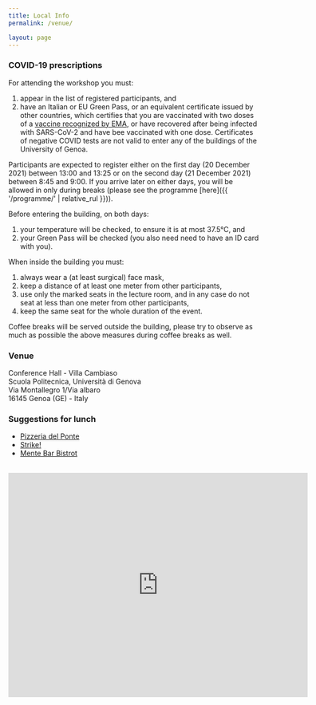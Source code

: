 ```yaml
---
title: Local Info
permalink: /venue/ 

layout: page
---
```


### COVID-19 prescriptions

For attending the workshop you must:

1. appear in the list of registered participants, and
2. have an Italian or EU Green Pass, or an equivalent certificate issued by other countries, which certifies that you are vaccinated with two doses of a [vaccine recognized by EMA](https://ec.europa.eu/info/live-work-travel-eu/coronavirus-response/safe-covid-19-vaccines-europeans/questions-and-answers-covid-19-vaccination-eu_en), or have recovered after being infected with SARS-CoV-2 and have bee vaccinated with one dose. Certificates of negative COVID tests are not valid to enter any of the buildings of the University of Genoa.

Participants are expected to register either on the first day (20 December 2021) between 13:00 and 13:25 or on the second day (21 December 2021) between 8:45 and 9:00. If you arrive later on either days, you will be allowed in only during breaks (please see the programme [here]({{ '/programme/' | relative_rul }})).

Before entering the building, on both days:

1. your temperature will be checked, to ensure it is at most 37.5°C, and
2. your Green Pass will be checked (you also need need to have an ID card with you).

When inside the building you must:

1. always wear a (at least surgical) face mask,
2. keep a distance of at least one meter from other participants,
3. use only the marked seats in the lecture room, and in any case do not seat at less than one meter from other participants,
4. keep the same seat for the whole duration of the event.

Coffee breaks will be served outside the building, please try to observe as much as possible the above measures during coffee breaks as well.


### Venue 

Conference Hall - Villa Cambiaso  
Scuola Politecnica, Università di Genova  
Via Montallegro 1/Via albaro  
16145 Genoa (GE) - Italy  

### Suggestions for lunch 

* [Pizzeria del Ponte](https://www.tripadvisor.it/Restaurant_Review-g187823-d1099757-Reviews-Pizzeria_Ristorante_Del_Ponte-Genoa_Italian_Riviera_Liguria.html) 
* [Strike!](https://www.tripadvisor.it/Restaurant_Review-g187823-d12951989-Reviews-Strike_Albaro-Genoa_Italian_Riviera_Liguria.html) 
* [Mente Bar Bistrot](https://www.tripadvisor.it/Restaurant_Review-g187823-d12940609-Reviews-Mentelocale_Bar_Bistrot-Genoa_Italian_Riviera_Liguria.html) 

<br> 

<iframe src="https://www.google.com/maps/embed?pb=!1m18!1m12!1m3!1d2850.6346951964674!2d8.959207415771488!3d44.39962011186072!2m3!1f0!2f0!3f0!3m2!1i1024!2i768!4f13.1!3m3!1m2!1s0x12d3437a8d734dff%3A0x543be3529fe7de9e!2sVilla%20Cambiaso!5e0!3m2!1sit!2sit!4v1639221663467!5m2!1sit!2sit" width="600" height="450" style="border:0;" allowfullscreen="" loading="lazy"></iframe> 

